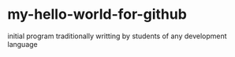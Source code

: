 # my-hello-world-for-github
initial program traditionally writting by students of any development language
